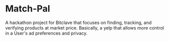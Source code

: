# Match-Pal
A hackathon project for Bitclave that focuses on finding, tracking, and verifying products at market price. Basically, a yelp that allows more control in a User's ad preferences and privacy.
